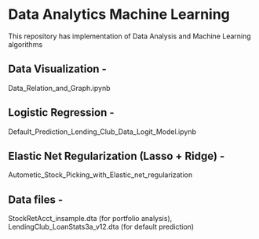 # Data Analytics Machine Learning
This repository has implementation of Data Analysis and Machine Learning algorithms

## Data Visualization - 
Data_Relation_and_Graph.ipynb

## Logistic Regression - 
Default_Prediction_Lending_Club_Data_Logit_Model.ipynb	

## Elastic Net Regularization (Lasso + Ridge) - 
Autometic_Stock_Picking_with_Elastic_net_regularization

## Data files - 
StockRetAcct_insample.dta (for portfolio analysis), 
LendingClub_LoanStats3a_v12.dta (for default prediction)

